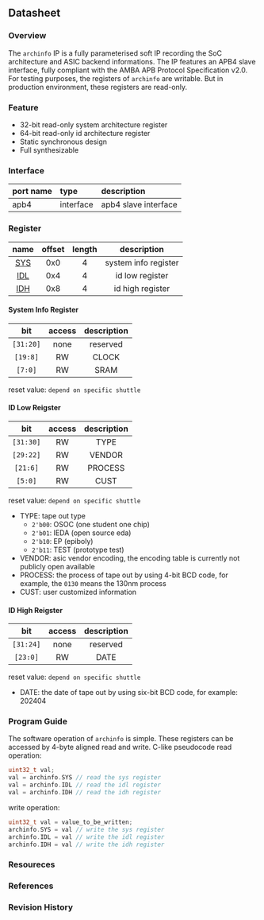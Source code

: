 ## Datasheet

### Overview
The `archinfo` IP is a fully parameterised soft IP recording the SoC architecture and ASIC backend informations. The IP features an APB4 slave interface, fully compliant with the AMBA APB Protocol Specification v2.0. For testing purposes, the registers of `archinfo` are writable. But in production environment, these registers are read-only. 

### Feature
* 32-bit read-only system architecture register
* 64-bit read-only id architecture register
* Static synchronous design
* Full synthesizable

### Interface
| port name | type        | description          |
|:--------- |:------------|:---------------------|
| apb4      | interface   | apb4 slave interface |

### Register

| name | offset  | length | description |
|:----:|:-------:|:-----: | :---------: |
| [SYS](#system-info-register) | 0x0 | 4 | system info register |
| [IDL](#id-low-reigster) | 0x4 | 4 | id low register |
| [IDH](#id-high-reigster) | 0x8 | 4 | id high register |

#### System Info Register
| bit | access  | description |
|:---:|:-------:| :---------: |
| `[31:20]` | none | reserved |
| `[19:8]` | RW | CLOCK |
| `[7:0]` | RW | SRAM |

reset value: `depend on specific shuttle`

#### ID Low Reigster
| bit | access  | description |
|:---:|:-------:| :---------: |
| `[31:30]` | RW | TYPE |
| `[29:22]` | RW | VENDOR |
| `[21:6]` | RW | PROCESS |
| `[5:0]` | RW | CUST |

reset value: `depend on specific shuttle`

* TYPE: tape out type 
    * `2'b00`: OSOC (one student one chip)
    * `2'b01`: IEDA (open source eda)
    * `2'b10`: EP (epiboly)
    * `2'b11`: TEST (prototype test)
* VENDOR: asic vendor encoding, the encoding table is currently not publicly open available
* PROCESS: the process of tape out by using 4-bit BCD code, for example, the `0130` means the 130nm process
* CUST: user customized information

#### ID High Reigster
| bit | access  | description |
|:---:|:-------:| :---------: |
| `[31:24]` | none | reserved |
| `[23:0]` | RW | DATE |

reset value: `depend on specific shuttle`

* DATE: the date of tape out by using six-bit BCD code, for example: 202404

### Program Guide
The software operation of `archinfo` is simple. These registers can be accessed by 4-byte aligned read and write. C-like pseudocode read operation:
```c
uint32_t val;
val = archinfo.SYS // read the sys register
val = archinfo.IDL // read the idl register
val = archinfo.IDH // read the idh register

```
write operation:
```c
uint32_t val = value_to_be_written;
archinfo.SYS = val // write the sys register
archinfo.IDL = val // write the idl register
archinfo.IDH = val // write the idh register

```

### Resoureces
### References
### Revision History